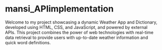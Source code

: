 # mansi_APIimplementation
Welcome to my project showcasing a dynamic Weather App and Dictionary, developed using HTML, CSS, and JavaScript, and powered by external APIs. This project combines the power of web technologies with real-time data retrieval to provide users with up-to-date weather information and quick word definitions. 

